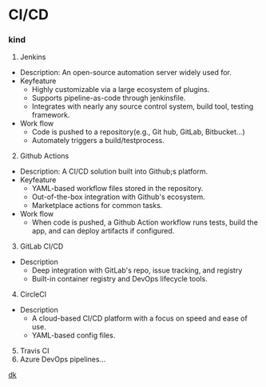 # CI/CD

### kind

1. Jenkins

- Description: An open-source automation server widely used for.
- Keyfeature
  - Highly customizable via a large ecosystem of plugins.
  - Supports pipeline-as-code through jenkinsfile.
  - Integrates with nearly any source control system, build tool, testing framework.
- Work flow
  - Code is pushed to a repository(e.g., Git hub, GitLab, Bitbucket...)
  - Automately triggers a build/testprocess.

2. Github Actions

- Description: A CI/CD solution built into Github;s platform.
- Keyfeature
  - YAML-based workflow files stored in the repository.
  - Out-of-the-box integration with Github's ecosystem.
  - Marketplace actions for common tasks.
- Work flow
  - When code is pushed, a Github Action workflow runs tests, build the app, and can deploy artifacts if configured.

3. GitLab CI/CD

- Description
  - Deep integration with GitLab's repo, issue tracking, and registry
  - Built-in container registry and DevOps lifecycle tools.

4. CircleCI

- Description
  - A cloud-based CI/CD platform with a focus on speed and ease of use.
  - YAML-based config files.

5. Travis CI
6. Azure DevOps pipelines...

[dk](https://google.com)